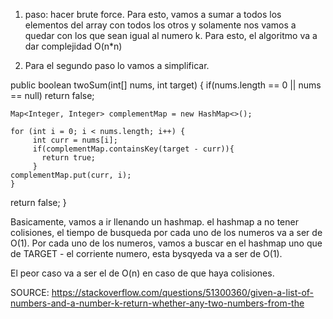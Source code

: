 1. paso: hacer brute force. Para esto, vamos a sumar a todos los elementos del array con todos los otros y solamente nos vamos a quedar con los que sean igual al numero k. Para esto, el algoritmo va a dar complejidad O(n*n)

2. Para el segundo paso lo vamos a simplificar.

public boolean twoSum(int[] nums, int target) {
    if(nums.length == 0 || nums == null) return false;

    Map<Integer, Integer> complementMap = new HashMap<>();

    for (int i = 0; i < nums.length; i++) {
         int curr = nums[i];
         if(complementMap.containsKey(target - curr)){
           return true;
         }
    complementMap.put(curr, i);
    }
  return false;
}

Basicamente, vamos a ir llenando un hashmap. el hashmap a no tener colisiones, el tiempo de busqueda por cada uno de los numeros va a ser de O(1). Por cada uno de los numeros, vamos a buscar en el hashmap uno que de TARGET - el corriente numero, esta bysqyeda va a ser de O(1).

El peor caso va a ser el de O(n) en caso de que haya colisiones.

SOURCE: https://stackoverflow.com/questions/51300360/given-a-list-of-numbers-and-a-number-k-return-whether-any-two-numbers-from-the
